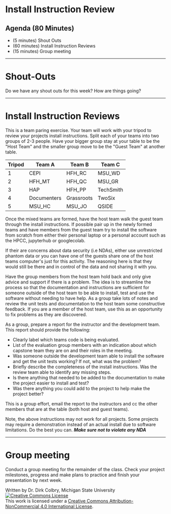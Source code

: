 # Install Instruction Review

## Agenda (80 Minutes)

- (5 minutes) Shout Outs
- (60 minutes) Install Instruction Reviews
- (15 minutes) Group meeting

----

#  Shout-Outs

Do we have any shout outs for this week?  How are things going?




----

# Install Instruction Reviews

This is a team paring exercise.  Your team will work with your tripod to review your projects install instructions. Split each of your teams into two groups of 2-3 people.  Have your bigger group stay at your table to be the "Host Team" and the smaller group move to be the "Guest Team" at another table. 

| Tripod | Team A | Team B | Team C |
|--------|--------|--------|--------|
| 1 | CEPI | HFH_RC | MSU_WD |
| 2 | HFH_MT | HFH_QC | MSU_GR |
| 3 | HAP    | HFH_PP | TechSmith |
| 4 | Documenters | Grassroots | TwoSix | 
| 5 | MSU_HC | MSU_JO | QSIDE |

Once the mixed teams are formed, have the host team walk the guest team through the install instructions.  If possible pair up in the newly formed teams and have members from the guest team try to install the software from scratch from either their personal laptop or a personal account such as the HPCC, jupyterhub or googlecolab.

If their are concerns about data security (i.e NDAs), either use unrestricted phantom data or you can have one of the guests share one of the host teams computer's just for this activity. The reasoning here is that they would still be there and in control of the data and not sharing it with you.

Have the group members from the host team hold back and only give advice and support if there is a problem.  The idea is to streamline the process so that the documentation and instructions are sufficient for someone outside of the host team to be able to install, test and use the software without needing to have help.   As a group take lots of notes and review the unit tests and documentation to the host team some constructive feedback.  If you are a member of the host team, use this as an opportunity to fix problems as they are discovered.

As a group, prepare a report for the instructor and the development team. This report should provide the following:

- Clearly label which teams code is being evaluated.
- List of the evaluation group members with an indication about which capstone team they are on and their roles in the meeting.
- Was someone outside the development team able to install the software and get the unit tests working?  If not, what was the problem?
- Briefly describe the completeness of the install instructions. Was the review team able to identify any missing steps.
- Is there anything that needed to be added to the documentation to make the project easier to install and test?
- Was there anything you could add to the project to help make the project better?

This is a group effort, email the report to the instructors and cc the other members that are at the table (both host and guest teams).

Note, the above instructions may not work for all projects.  Some projects may require a demonstration instead of an actual install due to software limitations. Do the best you can. **_Make sure not to violate any NDA_**

---

# Group meeting

Conduct a group meeting for the remainder of the class.  Check your project milestones, progress and make plans to practice and finish your presentation by next week. 

Written by Dr. Dirk Colbry, Michigan State University
<a rel="license" href="http://creativecommons.org/licenses/by-nc/4.0/"><img alt="Creative Commons License" style="border-width:0" src="https://i.creativecommons.org/l/by-nc/4.0/88x31.png" /></a><br />This work is licensed under a <a rel="license" href="http://creativecommons.org/licenses/by-nc/4.0/">Creative Commons Attribution-NonCommercial 4.0 International License</a>.
